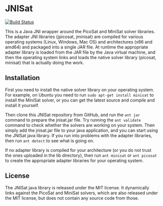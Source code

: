 JNISat
======
[![Build Status](https://travis-ci.org/mmaroti/jnisat.svg?branch=master)](https://travis-ci.org/mmaroti/jnisat)

This is a Java JNI wrapper around the PicoSat and MiniSat solver libraries.
The adapter JNI libraries (jpicosat, jminisat) are compiled for various
operating systems (Linux, Windows, Mac OS) and architectures (x86 and amd64)
and packaged into a single JAR file. At runtime the appropriate adapter
library is loaded from the JAR file by the Java virtual machine, and then
the operating system links and loads the native solver library (picosat,
minisat) that is actually doing the work.

## Installation

First you need to install the native solver library on your operating system.
For example, on Ubuntu you need to run `sudo apt-get install minisat`
to install the MiniSat solver, or you can get the latest source and compile
and install it yourself.

Then clone this JNISat repository from GitHub, and run the `ant jar` command
to prepare the jnisat.jar file. Try running the `ant validate` command
to check whether the solvers are working on your system. Then simply add the
jnisat.jar file to your java application, and you can start using the
JNISat java library. If you run into problems with the adapter libraries, then
run `ant detect` to see what is going on.

If no adapter library is compiled for your architecture (or you do not
trust the ones uploaded in the lib directory), then run `ant minisat`
or `ant picosat` to create the appropriate adapter libraries for your
operating system.

## License

The JNISat java library is released under the MIT license. It dynamically
links against the PicoSat and MiniSat solvers, which are also released
under the MIT license, but does not contain any source code from those.
